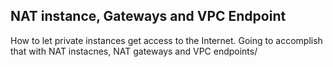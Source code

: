 ## NAT instance, Gateways and VPC Endpoint
How to let private instances get access to the Internet. Going to accomplish that with NAT instacnes, NAT gateways and VPC endpoints/


